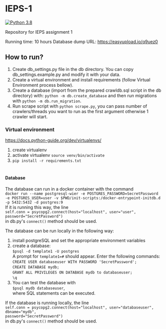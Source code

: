 # IEPS-1
[![Python 3.8](https://img.shields.io/badge/python-3.8-blue.svg)](https://www.python.org/downloads/release/python-360/)

Repository for IEPS assignment 1

Running time: 10 hours
Database dump URL: https://easyupload.io/q9uez0

## How to run?
1) Create db_settings.py file in the db directory. You can copy db_settings.example.py and modify it with your data.
2) Create a virtual environment and install requirements (follow Virtual Environment process bellow).
3) Create a database (import from the prepared crawldb.sql script in the db directory) with:
```python -m db.create_database``` and then run migrations with ```python -m db.run_migration```.
4) Run scrape script with ```python scrape.py```, you can pass number of crawlers/threads you want to run as the first argument otherwise 1 crawler will start.

### Virtual environment
https://docs.python-guide.org/dev/virtualenvs/
1) create virtualenv
2) activate virtualenv ```source venv/bin/activate```
3) ```pip install -r requirements.txt```

#
#### Database

The database can run in a docker container with the command \
```docker run --name postgresql-wier -e POSTGRES_PASSWORD=SecretPassword -e POSTGRES_USER=user -v $PWD/init-scripts:/docker-entrypoint-initdb.d  -p 5432:5432 -d postgres:9``` \
If it is running this way, the line \
```self.conn = psycopg2.connect(host="localhost", user="user",  password="SecretPassword")``` \
in db.py's ```connect()``` method should be used.

The database can be run locally in the following way: 
1) install postgreSQL and set the appropriate environment variables 
2) create a database: \
```$psql -d template1 -U postgres``` \
A prompt for ```template1=#``` should appear. Enter the following commands: \
```CREATE USER databaseuser WITH PASSWORD 'SecretPassword';``` \
```CREATE DATABASE mydb;``` \
```GRANT ALL PRIVILEGES ON DATABASE mydb to databaseuser;``` \
 ```\q``` 
 3) You can test the database with \
 ```$psql mydb databaseuser```, \
 where SQL statements can be executed.

If the database is running locally, the line \
```self.conn = psycopg2.connect(host="localhost", user="databaseuser", dbname="mydb",                                          password="SecretPassword")``` \
in db.py's ```connect()``` method should be used.

